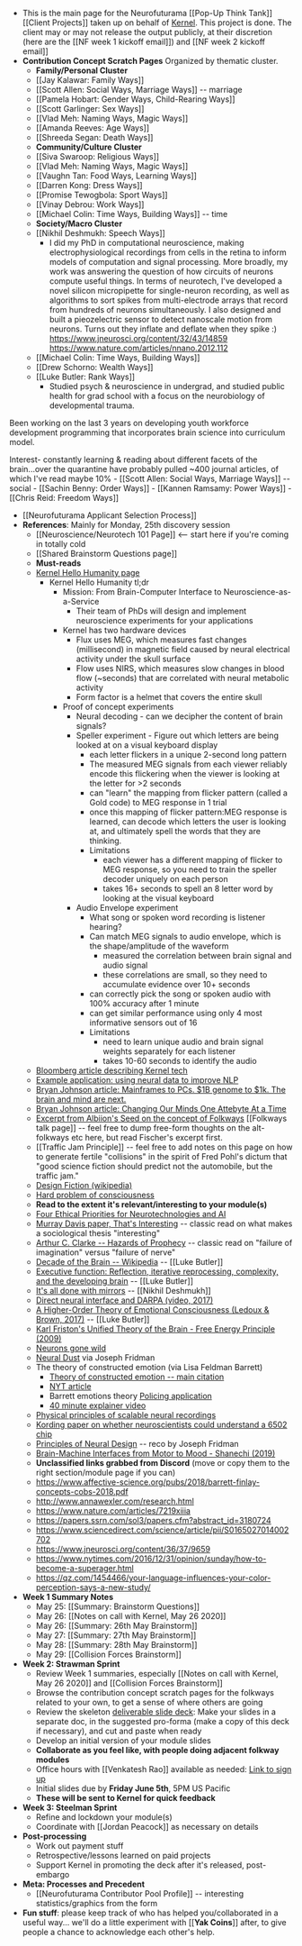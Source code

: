 - This is the main page for the Neurofuturama [[Pop-Up Think Tank]] [[Client Projects]] taken up on behalf of [Kernel](https://kernel.co). This project is done. The client may or may not release the output publicly, at their discretion (here are the [[NF week 1 kickoff email]]) and [[NF week 2 kickoff email]]
- **Contribution Concept Scratch Pages** Organized by thematic cluster. 
    - **Family/Personal Cluster**
    - [[Jay Kalawar: Family Ways]]
    - [[Scott Allen: Social Ways, Marriage Ways]] -- marriage
    - [[Pamela Hobart: Gender Ways, Child-Rearing Ways]]
    - [[Scott Garlinger: Sex Ways]]
    - [[Vlad Meh: Naming Ways, Magic Ways]]
    - [[Amanda Reeves: Age Ways]]
    - [[Shreeda Segan: Death Ways]]
    - **Community/Culture Cluster**
    - [[Siva Swaroop: Religious Ways]]
    - [[Vlad Meh: Naming Ways, Magic Ways]]
    - [[Vaughn Tan: Food Ways, Learning Ways]]
    - [[Darren Kong: Dress Ways]]
    - [[Promise Tewogbola: Sport Ways]]
    - [[Vinay Debrou: Work Ways]]
    - [[Michael Colin: Time Ways, Building Ways]] -- time 
    - **Society/Macro Cluster**
    - [[Nikhil Deshmukh: Speech Ways]]
        - I did my PhD in computational neuroscience, making electrophysiological recordings from cells in the retina to inform models of computation and signal processing. More broadly, my work was answering the question of how circuits of neurons compute useful things. In terms of neurotech, I've developed a novel silicon micropipette for single-neuron recording, as well as algorithms to sort spikes from multi-electrode arrays that record from hundreds of neurons simultaneously. I also designed and built a pieozelectric sensor to detect nanoscale motion from neurons. Turns out they inflate and deflate when they spike :)   
https://www.jneurosci.org/content/32/43/14859
https://www.nature.com/articles/nnano.2012.112
    - [[Michael Colin: Time Ways, Building Ways]]
    - [[Drew Schorno: Wealth Ways]]
    - [[Luke Butler: Rank Ways]]
        - Studied psych & neuroscience in undergrad, and studied public health for grad school with a focus on the neurobiology of developmental trauma. 

Been working on the last 3 years on developing youth workforce development programming that incorporates brain science into curriculum model. 

Interest- constantly learning & reading about different facets of the brain...over the quarantine have probably pulled ~400 journal articles, of which I've read maybe 10%
    - [[Scott Allen: Social Ways, Marriage Ways]] -- social
    - [[Sachin Benny: Order Ways]]
    - [[Kannen Ramsamy: Power Ways]]
    - [[Chris Reid: Freedom Ways]]
- [[Neurofuturama Applicant Selection Process]]
- **References**: Mainly for Monday, 25th discovery session
    - [[Neuroscience/Neurotech 101 Page]] <-- start here if you're coming in totally cold
    - [[Shared Brainstorm Questions page]]
    - **Must-reads**
    - [Kernel Hello Humanity page](https://www.kernel.co/hello-humanity) 
        - Kernel Hello Humanity tl;dr
            - Mission: From Brain-Computer Interface to Neuroscience-as-a-Service
                - Their team of PhDs will design and implement neuroscience experiments for your applications
            - Kernel has two hardware devices
                - Flux uses MEG, which measures fast changes (millisecond) in magnetic field caused by neural electrical activity under the skull surface
                - Flow uses NIRS, which measures slow changes in blood flow (~seconds) that are correlated with neural metabolic activity
                - Form factor is a helmet that covers the entire skull 
            - Proof of concept experiments 
                - Neural decoding - can we decipher the content of brain signals? 
                - Speller experiment - Figure out which letters are being looked at on a visual keyboard display 
                    - each letter flickers in a unique 2-second long pattern
                    - The measured MEG signals from each viewer reliably encode this flickering when the viewer is looking at the letter for >2 seconds 
                    - can "learn" the mapping from flicker pattern (called a Gold code) to MEG response in 1 trial 
                    - once this mapping of flicker pattern:MEG response is learned, can decode which letters the user is looking at, and ultimately spell the words that they are thinking. 
                    - Limitations 
                        - each viewer has a different mapping of flicker to MEG response, so you need to train the speller decoder uniquely on each person 
                        - takes 16+ seconds to spell an 8 letter word by looking at the visual keyboard 
                - Audio Envelope experiment 
                    - What song or spoken word recording is listener hearing? 
                    - Can match MEG signals to audio envelope, which is the shape/amplitude of the waveform
                        - measured the correlation between brain signal and audio signal
                        - these correlations are small, so they need to accumulate evidence over 10+ seconds 
                    - can correctly pick the song or spoken audio with 100% accuracy after 1 minute
                    - can get similar performance using only 4 most informative sensors out of 16 
                    - Limitations 
                        - need to learn unique audio and brain signal weights separately for each listener
                        - takes 10-60 seconds to identify the audio
    - [Bloomberg article describing Kernel tech](https://www.bloomberg.com/news/articles/2020-05-05/brain-startup-wants-to-read-your-mind-with-a-helmet)
    - [Example application: using neural data to improve NLP](https://docsend.com/view/xp7v8szpfi37tjf3)
    - [Bryan Johnson article: Mainframes to PCs. $1B genome to $1k. The brain and mind are next.](https://medium.com/future-literacy/mainframes-to-pcs-1b-genome-to-1k-the-brain-and-mind-are-next-ee7dc6c0f739)
    - [Bryan Johnson article: Changing Our Minds One Attebyte At a Time](https://medium.com/future-literacy/changing-our-minds-one-attebyte-at-a-time-764692703636)
    - [Excerpt from Albiion's Seed on the concept of Folkways](https://www.dropbox.com/s/65zb2jm7vclwq78/folkways.pdf?dl=0) [[Folkways talk page]] -- feel free to dump free-form thoughts on the alt-folkways etc here, but read Fischer's excerpt first.
    - [[Traffic Jam Principle]] -- feel free to add notes on this page on how to generate fertile "collisions" in the spirit of Fred Pohl's dictum that "good science fiction should predict not the automobile, but the traffic jam."
    - [Design Fiction (wikipedia)](https://en.wikipedia.org/wiki/Design_fiction)
    - [Hard problem of consciousness](https://en.wikipedia.org/wiki/Hard_problem_of_consciousness)
    - **Read to the extent it's relevant/interesting to your module(s)**
    - [Four Ethical Priorities for Neurotechnologies and AI](https://www.nature.com/articles/551159a)
    - [Murray Davis paper, That's Interesting](https://proseminarcrossnationalstudies.files.wordpress.com/2009/11/thatsinteresting_1971.pdf) -- classic read on what makes a sociological thesis "interesting"
    - [Arthur C. Clarke -- Hazards of Prophecy](http://www.sfcenter.ku.edu/Sci-Tech-Society/stored/futurists_hazards_of_prophecy.pdf) -- classic read on "failure of imagination" versus "failure of nerve"
    - [Decade of the Brain -- Wikipedia](https://en.wikipedia.org/wiki/Decade_of_the_Brain) -- [[Luke Butler]]
    - [Executive function: Reflection, iterative
reprocessing, complexity, and the
developing brain](https://www.sciencedirect.com/science/article/abs/pii/S0273229715000295) -- [[Luke Butler]]
    - [It's all done with mirrors](https://www.ncbi.nlm.nih.gov/pmc/articles/PMC4904333/) -- [[Nikhil Deshmukh]]
    - [Direct neural interface and DARPA (video, 2017)](https://www.youtube.com/watch?v=nvUHDK59Igw&feature=youtu.be)
    - [A Higher-Order Theory of Emotional Consciousness (Ledoux & Brown, 2017)](https://www.pnas.org/content/114/10/E2016) -- [[Luke Butler]]
    - [Karl Friston's Unified Theory of the Brain - Free Energy Principle (2009)](https://www.fil.ion.ucl.ac.uk/~karl/The%20free-energy%20principle%20-%20a%20rough%20guide%20to%20the%20brain.pdf)
    - [Neurons gone wild](https://meltingasphalt.com/neurons-gone-wild/)
    - [Neural Dust](https://www.youtube.com/watch?v=OrewLnbBMG4) via Joseph Fridman
    - The theory of constructed emotion (via Lisa Feldman Barrett)
        - [Theory of constructed emotion -- main citation](https://www.affective-science.org/pubs/2017/barrett-tce-scan-2017.pdf)
        - [NYT article](https://www.nytimes.com/2015/08/02/opinion/sunday/what-emotions-are-and-arent.html)
        - Barrett emotions theory [Policing application](https://www.frontiersin.org/articles/10.3389/fpsyg.2019.01946/full)
        - [40 minute explainer video](https://www.youtube.com/watch?v=0rbyC5m557I&feature=youtu.be)
    - [Physical principles of scalable neural recordings](https://arxiv.org/abs/1306.5709)
    - [Kording paper on whether neuroscientists could understand a 6502 chip](https://journals.plos.org/ploscompbiol/article?id=10.1371/journal.pcbi.1005268)
    - [Principles of Neural Design](https://mitpress.mit.edu/books/principles-neural-design) -- reco by Joseph Fridman
    - [Brain-Machine Interfaces from Motor to Mood - Shanechi (2019)](https://sci-hub.tw/https://www.nature.com/articles/s41593-019-0488-y)
    - **Unclassified links grabbed from Discord** (move or copy them to the right section/module page if you can)
    - https://www.affective-science.org/pubs/2018/barrett-finlay-concepts-cobs-2018.pdf
    - http://www.annawexler.com/research.html
    - https://www.nature.com/articles/7219xiiia
    - https://papers.ssrn.com/sol3/papers.cfm?abstract_id=3180724
    - https://www.sciencedirect.com/science/article/pii/S0165027014002702
    - https://www.jneurosci.org/content/36/37/9659
    - https://www.nytimes.com/2016/12/31/opinion/sunday/how-to-become-a-superager.html
    - https://qz.com/1454466/your-language-influences-your-color-perception-says-a-new-study/
- **Week 1 Summary Notes**
    - May 25: [[Summary: Brainstorm Questions]]
    - May 26: [[Notes on call with Kernel, May 26 2020]]
    - May 26: [[Summary: 26th May Brainstorm]]
    - May 27: [[Summary: 27th May Brainstorm]]
    - May 28: [[Summary: 28th May Brainstorm]]
    - May 29: [[Collision Forces Brainstorm]]
- **Week 2: Strawman Sprint**
    - Review Week 1 summaries, especially [[Notes on call with Kernel, May 26 2020]] and [[Collision Forces Brainstorm]]
    - Browse the contribution concept scratch pages for the folkways related to your own, to get a sense of where others are going
    - Review the skeleton [deliverable slide deck](https://docs.google.com/presentation/d/1CVZWUF-C7_b-dTZ3oiBYn3kE45CY6J3IEuEZO1TboEY/edit?usp=sharing): Make your slides in a separate doc, in the suggested pro-forma (make a copy of this deck if necessary), and cut and paste when ready
    - Develop an initial version of your module slides
    - **Collaborate as you feel like, with people doing adjacent folkway modules**
    - Office hours with [[Venkatesh Rao]] available as needed: [Link to sign up](https://calendly.com/ribbonfarm/yak-collective-office-hour-slot)
    - Initial slides due by **Friday June 5th**, 5PM US Pacific
    - **These will be sent to Kernel for quick feedback**
- **Week 3: Steelman Sprint**
    - Refine and lockdown your module(s)
    - Coordinate with [[Jordan Peacock]] as necessary on details
- **Post-processing**
    - Work out payment stuff
    - Retrospective/lessons learned on paid projects
    - Support Kernel in promoting the deck after it's released, post-embargo
- **Meta: Processes and Precedent**
    - [[Neurofuturama Contributor Pool Profile]] -- interesting statistics/graphics from the form
- **Fun stuff**: please keep track of who has helped you/collaborated in a useful way... we'll do a little experiment with [[**Yak Coins**]] after, to give people a chance to acknowledge each other's help.
